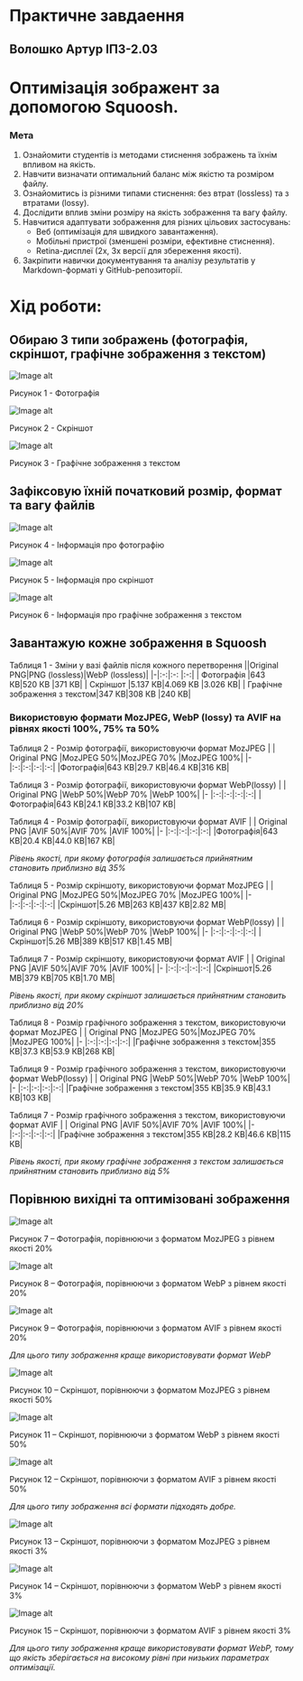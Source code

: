 # Практичне завдаення

## Волошко Артур ІПЗ-2.03

# Оптимізація зображент за допомогою Squoosh.


### Мета

1. Ознайомити студентів із методами стиснення зображень та їхнім впливом на якість.
2. Навчити визначати оптимальний баланс між якістю та розміром файлу.
3. Ознайомитись із різними типами стиснення: без втрат (lossless) та з втратами (lossy).
4. Дослідити вплив зміни розміру на якість зображення та вагу файлу.
5. Навчитися адаптувати зображення для різних цільових застосувань:
    * Веб (оптимізація для швидкого завантаження).
    * Мобільні пристрої (зменшені розміри, ефективне стиснення).
    * Retina-дисплеї (2x, 3x версії для збереження якості).
6. Закріпити навички документування та аналізу результатів у Markdown-форматі у GitHub-репозиторії.

# Хід роботи:
## Обираю 3 типи зображень (фотографія, скріншот, графічне зображення з текстом)
![Image alt](https://github.com/johuirmbegytm/DtaI/blob/main/workshop_1/images/фотографія.png)

Рисунок 1 - Фотографія

![Image alt](https://github.com/johuirmbegytm/DtaI/blob/main/workshop_1/images/скріншот.png)

Рисунок 2 - Скріншот

![Image alt](https://github.com/johuirmbegytm/DtaI/blob/main/workshop_1/images/графічне%20зображення%20з%20текстом.png)

Рисунок 3 - Графічне зображення з текстом

## Зафіксовую їхній початковий розмір, формат та вагу файлів

![Image alt](https://github.com/johuirmbegytm/DtaI/blob/main/workshop_1/images/і_фотографія.png)

Рисунок 4 - Інформація про фотографію

![Image alt](https://github.com/johuirmbegytm/DtaI/blob/main/workshop_1/images/і_скріншот.png)

Рисунок 5 - Інформація про скріншот

![Image alt](https://github.com/johuirmbegytm/DtaI/blob/main/workshop_1/images/і_граф.png)

Рисунок 6 - Інформація про графічне зображення з текстом

## Завантажую кожне зображення в Squoosh
Таблиця 1 - Зміни у вазі файлів після кожного перетворення
||Original PNG|PNG (lossless)|WebP (lossless)|
|-|:-:|:-: |:-:|
| Фотографія      |643 КВ|520 КВ |371 КВ|
| Скріншот      |5.137 КВ|4.069 КВ |3.026 КВ|
| Графічне зображення з текстом|347 КВ|308 КВ |240 КВ|

### Використовую формати MozJPEG, WebP (lossy) та AVIF на рівнях якості 100%, 75% та 50%
Таблиця 2 - Розмір фотографії, використовуючи формат MozJPEG
|  | Original PNG |MozJPEG 50%|MozJPEG 70% |MozJPEG 100%|
|- |:-:|:-:|:-:|:-:|
|Фотографія|643 КВ|29.7 КВ|46.4 КВ|316 KB|

Таблиця 3 - Розмір фотографії, використовуючи формат WebP(lossy)
|  | Original PNG |WebP 50%|WebP 70% |WebP 100%|
|- |:-:|:-:|:-:|:-:|
|Фотографія|643 КВ|24.1 КВ|33.2 КВ|107 KB|

Таблиця 4 - Розмір фотографії, використовуючи формат AVIF
|  | Original PNG |AVIF 50%|AVIF 70% |AVIF 100%|
|- |:-:|:-:|:-:|:-:|
|Фотографія|643 КВ|20.4 КВ|44.0 КВ|167 KB|

_Рівень якості, при якому фотографія залишається прийнятним становить приблизно від 35%_

Таблиця 5 - Розмір скріншоту, використовуючи формат MozJPEG
|  | Original PNG |MozJPEG 50%|MozJPEG 70% |MozJPEG 100%|
|- |:-:|:-:|:-:|:-:|
|Скріншот|5.26 МВ|263 КВ|437 КВ|2.82 МB|

Таблиця 6 - Розмір скріншоту, використовуючи формат WebP(lossy)
|  | Original PNG |WebP 50%|WebP 70% |WebP 100%|
|- |:-:|:-:|:-:|:-:|
|Скріншот|5.26 MВ|389 КВ|517 КВ|1.45 MB|

Таблиця 7 - Розмір скріншоту, використовуючи формат AVIF
|  | Original PNG |AVIF 50%|AVIF 70% |AVIF 100%|
|- |:-:|:-:|:-:|:-:|
|Скріншот|5.26 МВ|379 КВ|705 КВ|1.70 МB|

_Рівень якості, при якому скріншот залишається прийнятним становить приблизно від 20%_

Таблиця 8 - Розмір графічного зображення з текстом, використовуючи формат MozJPEG
|  | Original PNG |MozJPEG 50%|MozJPEG 70% |MozJPEG 100%|
|- |:-:|:-:|:-:|:-:|
|Графічне зображення з текстом|355 КВ|37.3 КВ|53.9 КВ|268 KB|

Таблиця 9 - Розмір графічного зображення з текстом, використовуючи формат WebP(lossy)
|  | Original PNG |WebP 50%|WebP 70% |WebP 100%|
|- |:-:|:-:|:-:|:-:|
|Графічне зображення з текстом|355 КВ|35.9 КВ|43.1 КВ|103 КB|

Таблиця 7 - Розмір графічного зображення з текстом, використовуючи формат AVIF
|  | Original PNG |AVIF 50%|AVIF 70% |AVIF 100%|
|- |:-:|:-:|:-:|:-:|
|Графічне зображення з текстом|355 КВ|28.2 КВ|46.6 КВ|115 КB|

_Рівень якості, при якому графічне зображення з текстом залишається прийнятним становить приблизно від 5%_

## Порівнюю вихідні та оптимізовані зображення

![Image alt](https://github.com/johuirmbegytm/DtaI/blob/main/workshop_1/images/фото20.png)

Рисунок 7 – Фотографія, порівнюючи з форматом MozJPEG з рівнем якості 20%

![Image alt](https://github.com/johuirmbegytm/DtaI/blob/main/workshop_1/images/фотоВеб20.png)

Рисунок 8 – Фотографія, порівнюючи з форматом WebP з рівнем якості 
20%

![Image alt](https://github.com/johuirmbegytm/DtaI/blob/main/workshop_1/images/фотоА20.png)

Рисунок 9 – Фотографія, порівнюючи з форматом AVIF з рівнем якості 
20%

_Для цього типу зображення краще використовувати формат WebP_

![Image alt](https://github.com/johuirmbegytm/DtaI/blob/main/workshop_1/images/скрінМ50.png)

Рисунок 10 – Скріншот, порівнюючи з форматом MozJPEG з рівнем якості 50%

![Image alt](https://github.com/johuirmbegytm/DtaI/blob/main/workshop_1/images/скрінВеб50.png)

Рисунок 11 – Скріншот, порівнюючи з форматом WebP з рівнем якості 
50%

![Image alt](https://github.com/johuirmbegytm/DtaI/blob/main/workshop_1/images/скрінА50.png)

Рисунок 12 – Скріншот, порівнюючи з форматом AVIF з рівнем якості 
50%

_Для цього типу зображення всі формати підходять добре._

![Image alt](https://github.com/johuirmbegytm/DtaI/blob/main/workshop_1/images/графМ3.png)

Рисунок 13 – Скріншот, порівнюючи з форматом MozJPEG з рівнем якості 3%

![Image alt](https://github.com/johuirmbegytm/DtaI/blob/main/workshop_1/images/графВеб3.png)

Рисунок 14 – Скріншот, порівнюючи з форматом WebP з рівнем якості 
3%

![Image alt](https://github.com/johuirmbegytm/DtaI/blob/main/workshop_1/images/графА3.png)

Рисунок 15 – Скріншот, порівнюючи з форматом AVIF з рівнем якості 
3%

_Для цього типу зображення краще використовувати формат WebP, тому що якість зберігається на високому рівні при низьких параметрах оптимізації._

